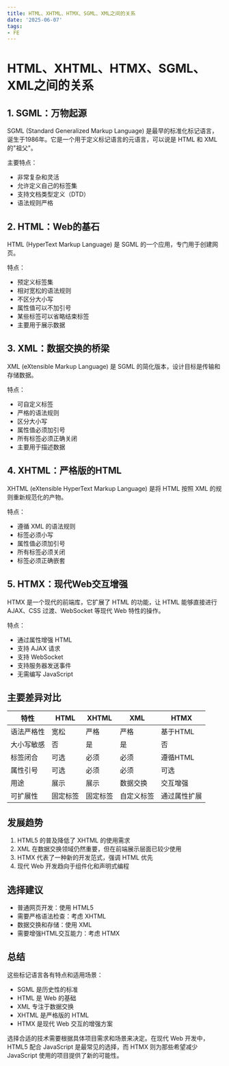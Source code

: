 ```yaml
---
title: HTML、XHTML、HTMX、SGML、XML之间的关系
date: '2025-06-07'
tags:
- FE
---
```


# HTML、XHTML、HTMX、SGML、XML之间的关系

## 1. SGML：万物起源

SGML (Standard Generalized Markup Language) 是最早的标准化标记语言，诞生于1986年。它是一个用于定义标记语言的元语言，可以说是 HTML 和 XML 的"祖父"。

主要特点：
- 非常复杂和灵活
- 允许定义自己的标签集
- 支持文档类型定义（DTD）
- 语法规则严格

## 2. HTML：Web的基石

HTML (HyperText Markup Language) 是 SGML 的一个应用，专门用于创建网页。

特点：
- 预定义标签集
- 相对宽松的语法规则
- 不区分大小写
- 属性值可以不加引号
- 某些标签可以省略结束标签
- 主要用于展示数据

## 3. XML：数据交换的桥梁

XML (eXtensible Markup Language) 是 SGML 的简化版本，设计目标是传输和存储数据。

特点：
- 可自定义标签
- 严格的语法规则
- 区分大小写
- 属性值必须加引号
- 所有标签必须正确关闭
- 主要用于描述数据

## 4. XHTML：严格版的HTML

XHTML (eXtensible HyperText Markup Language) 是将 HTML 按照 XML 的规则重新规范化的产物。

特点：
- 遵循 XML 的语法规则
- 标签必须小写
- 属性值必须加引号
- 所有标签必须关闭
- 标签必须正确嵌套

## 5. HTMX：现代Web交互增强

HTMX 是一个现代的前端库，它扩展了 HTML 的功能，让 HTML 能够直接进行 AJAX、CSS 过渡、WebSocket 等现代 Web 特性的操作。

特点：
- 通过属性增强 HTML
- 支持 AJAX 请求
- 支持 WebSocket
- 支持服务器发送事件
- 无需编写 JavaScript

## 主要差异对比

| 特性 | HTML | XHTML | XML | HTMX |
|------|------|-------|-----|------|
| 语法严格性 | 宽松 | 严格 | 严格 | 基于HTML |
| 大小写敏感 | 否 | 是 | 是 | 否 |
| 标签闭合 | 可选 | 必须 | 必须 | 遵循HTML |
| 属性引号 | 可选 | 必须 | 必须 | 可选 |
| 用途 | 展示 | 展示 | 数据交换 | 交互增强 |
| 可扩展性 | 固定标签 | 固定标签 | 自定义标签 | 通过属性扩展 |

## 发展趋势

1. HTML5 的普及降低了 XHTML 的使用需求
2. XML 在数据交换领域仍然重要，但在前端展示层面已较少使用
3. HTMX 代表了一种新的开发范式，强调 HTML 优先
4. 现代 Web 开发趋向于组件化和声明式编程

## 选择建议

- 普通网页开发：使用 HTML5
- 需要严格语法检查：考虑 XHTML
- 数据交换和存储：使用 XML
- 需要增强HTML交互能力：考虑 HTMX

## 总结

这些标记语言各有特点和适用场景：
- SGML 是历史性的标准
- HTML 是 Web 的基础
- XML 专注于数据交换
- XHTML 是严格版的 HTML
- HTMX 是现代 Web 交互的增强方案

选择合适的技术需要根据具体项目需求和场景来决定。在现代 Web 开发中，HTML5 配合 JavaScript 是最常见的选择，而 HTMX 则为那些希望减少 JavaScript 使用的项目提供了新的可能性。